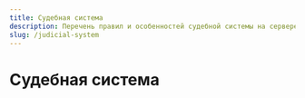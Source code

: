 ```yaml
---
title: Судебная система
description: Перечень правил и особенностей судебной системы на сервере Hardshard.
slug: /judicial-system
---
```


# Судебная система